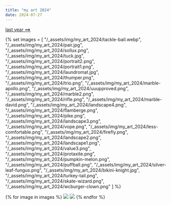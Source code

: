 ```yaml
---
title: "my art 2024"
date: 2024-07-27
---
```


[last year ==>](/art/my-art-2023)

<div class="smallweb-subway-handler">
    <smallweb-subway-doodlecrew></smallweb-subway-doodlecrew>
</div>

{% set images = [
    "/_assets/img/my_art_2024/tackle-bail.webp",
    "/_assets/img/my_art_2024/pair.jpg",
    "/_assets/img/my_art_2024/sollux.png",
    "/_assets/img/my_art_2024/tuck.jpg",
    "/_assets/img/my_art_2024/portrait2.png",
    "/_assets/img/my_art_2024/portrait1.png",
    "/_assets/img/my_art_2024/laundromat.jpg",
    "/_assets/img/my_art_2024/thumper.png",
    "/_assets/img/my_art_2024/trio.png",
    "/_assets/img/my_art_2024/marble-apollo.png",
    "/_assets/img/my_art_2024/uuupproved.png",
    "/_assets/img/my_art_2024/marble2.png",
    "/_assets/img/my_art_2024/rifle.png",
    "/_assets/img/my_art_2024/marble-david.png",
    "/_assets/img/my_art_2024/landscape4.png",
    "/_assets/img/my_art_2024/flamberge.png",
    "/_assets/img/my_art_2024/pike.png",
    "/_assets/img/my_art_2024/landscape3.png",
    "/_assets/img/my_art_2024/vope.png",
    "/_assets/img/my_art_2024/less-comfortable.png",
    "/_assets/img/my_art_2024/firefly.png",
    "/_assets/img/my_art_2024/landscape2.png",
    "/_assets/img/my_art_2024/landscape1.png",
    "/_assets/img/my_art_2024/value3.png",
    "/_assets/img/my_art_2024/protaxite.png",
    "/_assets/img/my_art_2024/pumpkin-melon.png",
    "/_assets/img/my_art_2024/puffball.png",
    "/_assets/img/my_art_2024/silver-leaf-fungus.png",
    "/_assets/img/my_art_2024/bikini-knight.jpg",
    "/_assets/img/my_art_2024/turkey-tail.png",
    "/_assets/img/my_art_2024/skate-wizard.png",
    "/_assets/img/my_art_2024/wcburger-clown.png"
] %}

<div class="gallery">
{% for image in images %}
    <a href="#img_{{images.length - loop.index}}"><img class="gallery-image" src="{{image}}"></a>
    <a href="#_{{images.length - loop.index}}" class="lightbox trans" id="img_{{images.length - loop.index}}"><img src="{{image}}"></a>
{% endfor %}
</div>

<script src="https://gusbus.space/smallweb-subway.js/doodlecrew.js"></script>
